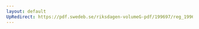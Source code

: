 ```yaml
---
layout: default
UpRedirect: https://pdf.swedeb.se/riksdagen-volumeG-pdf/199697/reg_199697/reg_199697_0073.pdf
---
```

